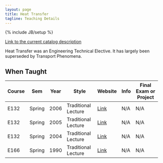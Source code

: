 ```yaml
---
layout: page
title: Heat Transfer
tagline: Teaching Details
---
```

{% include JB/setup %}

[Link to the current catalog description](https://www.hmc.edu/engineering/curriculum/courses/engineering-course-descriptions/#132)

Heat Transfer was an Engineering Technical Elective. It has largely been superseded by
Transport Phenomena.

## When Taught

| Course | Sem | Year | Style | Website | Info | Final Exam or Project |
| ------ | --- | ---- | ----- | ------- | ---- | --------------------- |
| E132 | Spring | 2006 | Traditional Lecture | [Link](N/A) | N/A | N/A |
| E132 | Spring | 2005 | Traditional Lecture | [Link](N/A) | N/A | N/A |
| E132 | Spring | 2004 | Traditional Lecture | [Link](N/A) | N/A | N/A |
| E166 | Spring | 1990 | Traditional Lecture | [Link](N/A) | N/A | N/A |